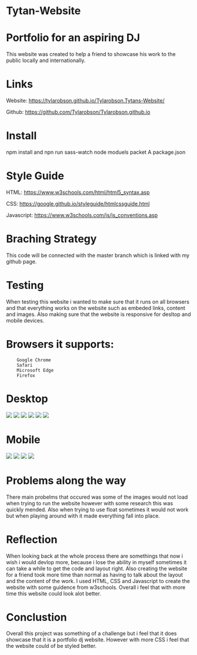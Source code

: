 # Tytan-Website 

# Portfolio for an aspiring DJ
  This website was created to help a friend to showcase his work to the public locally and internationally.
  
 # Links
  
  Website: https://tylarobson.github.io/Tylarobson.Tytans-Website/
  
  
  Github: https://github.com/Tylarobson/Tylarobson.github.io
  
 # Install
  npm install and npn run sass-watch
  node moduels packet
  A package.json 
  
  # Style Guide 
  
  HTML: https://www.w3schools.com/html/html5_syntax.asp
  
  CSS: https://google.github.io/styleguide/htmlcssguide.html
  
  Javascript: https://www.w3schools.com/js/js_conventions.asp
  
  
  # Braching Strategy 
  This code will be connected with the master branch which is linked with my github page.
  
  # Testing
  
  When testing this website i wanted to make sure that it runs on all browsers and that everything works on the website such as embeded links, content and images. Also making sure that the website is responsive for desltop and mobile devices.
  
 # Browsers it supports: 
        Google Chrome
        Safari 
        Microsoft Edge
        Firefox 
        
# Desktop 
![](images/desktophomepage.jpg)
![](images/desktopabout.jpg)
![](images/desktopfestival.jpg)
![](images/desktopshows.jpg)
![](images/desktopgallery.jpg)
![](images/desktopcontact.jpg)

# Mobile
![](images/mobilehomepage.jpg)
![](images/myinfo.jpg)
![](images/mobilefestival.jpg)
![](images/mobilegallery.jpg)
        
# Problems along the way
There main probelms that occured was some of the images would not load when trying to run the website however with some research this was quickly mended. Also when trying to use float sometimes it would not work but when playing around with it made everything fall into place.

# Reflection 
When looking back at the whole process there are somethings that now i wish i would devlop more, because i lose the ability in myself sometimes it can take a while to get the code and layout right. Also creating the website for a friend took more time than normal as having to talk about the layout and the content of the work. I used HTML, CSS and Javascript to create the website with some guidence from w3schools. Overall i feel that with more time this website could look alot better. 
  
# Conclustion
Overall this project was something of a challenge but i feel that it does showcase that it is a portfolio dj website. However with more CSS i feel that the website could of be styled better.
